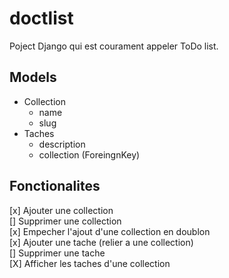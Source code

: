 # doctlist

Poject Django qui est courament appeler ToDo list.
## Models

- Collection
  - name
  - slug
- Taches
  - description
  - collection (ForeingnKey)


## Fonctionalites

[x] Ajouter une collection  
[] Supprimer une collection  
[x] Empecher l'ajout d'une collection en doublon  
[x] Ajouter une tache (relier a une collection)  
[] Supprimer une tache  
[X] Afficher les taches d'une collection  
